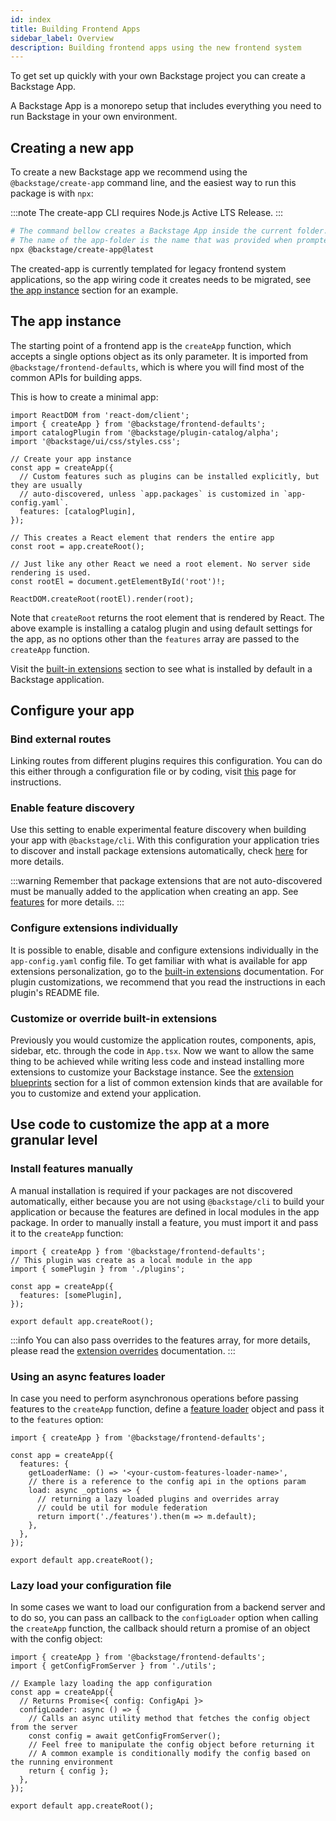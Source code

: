 ```yaml
---
id: index
title: Building Frontend Apps
sidebar_label: Overview
description: Building frontend apps using the new frontend system
---
```


To get set up quickly with your own Backstage project you can create a Backstage App.

A Backstage App is a monorepo setup that includes everything you need to run Backstage in your own environment.

## Creating a new app

To create a new Backstage app we recommend using the `@backstage/create-app` command line, and the easiest way to run this package is with `npx`:

:::note
The create-app CLI requires Node.js Active LTS Release.
:::

```sh
# The command bellow creates a Backstage App inside the current folder.
# The name of the app-folder is the name that was provided when prompted.
npx @backstage/create-app@latest
```

The created-app is currently templated for legacy frontend system applications, so the app wiring code it creates needs to be migrated, see [the app instance](#the-app-instance) section for an example.

## The app instance

The starting point of a frontend app is the `createApp` function, which accepts a single options object as its only parameter. It is imported from `@backstage/frontend-defaults`, which is where you will find most of the common APIs for building apps.

This is how to create a minimal app:

```tsx title="in src/index.ts"
import ReactDOM from 'react-dom/client';
import { createApp } from '@backstage/frontend-defaults';
import catalogPlugin from '@backstage/plugin-catalog/alpha';
import '@backstage/ui/css/styles.css';

// Create your app instance
const app = createApp({
  // Custom features such as plugins can be installed explicitly, but they are usually
  // auto-discovered, unless `app.packages` is customized in `app-config.yaml`.
  features: [catalogPlugin],
});

// This creates a React element that renders the entire app
const root = app.createRoot();

// Just like any other React we need a root element. No server side rendering is used.
const rootEl = document.getElementById('root')!;

ReactDOM.createRoot(rootEl).render(root);
```

Note that `createRoot` returns the root element that is rendered by React. The above example is installing a catalog plugin and using default settings for the app, as no options other than the `features` array are passed to the `createApp` function.

Visit the [built-in extensions](#customize-or-override-built-in-extensions) section to see what is installed by default in a Backstage application.

## Configure your app

### Bind external routes

Linking routes from different plugins requires this configuration. You can do this either through a configuration file or by coding, visit [this](https://backstage.io/docs/frontend-system/architecture/routes#binding-external-route-references) page for instructions.

### Enable feature discovery

Use this setting to enable experimental feature discovery when building your app with `@backstage/cli`. With this configuration your application tries to discover and install package extensions automatically, check [here](../architecture/10-app.md#feature-discovery) for more details.

:::warning
Remember that package extensions that are not auto-discovered must be manually added to the application when creating an app. See [features](#install-features-manually) for more details.
:::

### Configure extensions individually

It is possible to enable, disable and configure extensions individually in the `app-config.yaml` config file. To get familiar with what is available for app extensions personalization, go to the [built-in extensions](./03-built-in-extensions.md) documentation. For plugin customizations, we recommend that you read the instructions in each plugin's README file.

### Customize or override built-in extensions

Previously you would customize the application routes, components, apis, sidebar, etc. through the code in `App.tsx`. Now we want to allow the same thing to be achieved while writing less code and instead installing more extensions to customize your Backstage instance. See the [extension blueprints](../building-plugins/03-common-extension-blueprints.md) section for a list of common extension kinds that are available for you to customize and extend your application.

## Use code to customize the app at a more granular level

### Install features manually

A manual installation is required if your packages are not discovered automatically, either because you are not using `@backstage/cli` to build your application or because the features are defined in local modules in the app package. In order to manually install a feature, you must import it and pass it to the `createApp` function:

```tsx title="packages/app/src/App.tsx"
import { createApp } from '@backstage/frontend-defaults';
// This plugin was create as a local module in the app
import { somePlugin } from './plugins';

const app = createApp({
  features: [somePlugin],
});

export default app.createRoot();
```

:::info
You can also pass overrides to the features array, for more details, please read the [extension overrides](../architecture/25-extension-overrides.md) documentation.
:::

### Using an async features loader

In case you need to perform asynchronous operations before passing features to the `createApp` function, define a [feature loader](https://backstage.io/docs/reference/frontend-defaults.createappfeatureloader/) object and pass it to the `features` option:

```tsx title="packages/app/src/App.tsx"
import { createApp } from '@backstage/frontend-defaults';

const app = createApp({
  features: {
    getLoaderName: () => '<your-custom-features-loader-name>',
    // there is a reference to the config api in the options param
    load: async _options => {
      // returning a lazy loaded plugins and overrides array
      // could be util for module federation
      return import('./features').then(m => m.default);
    },
  },
});

export default app.createRoot();
```

### Lazy load your configuration file

In some cases we want to load our configuration from a backend server and to do so, you can pass an callback to the `configLoader` option when calling the `createApp` function, the callback should return a promise of an object with the config object:

```tsx title="packages/app/src/App.tsx"
import { createApp } from '@backstage/frontend-defaults';
import { getConfigFromServer } from './utils';

// Example lazy loading the app configuration
const app = createApp({
  // Returns Promise<{ config: ConfigApi }>
  configLoader: async () => {
    // Calls an async utility method that fetches the config object from the server
    const config = await getConfigFromServer();
    // Feel free to manipulate the config object before returning it
    // A common example is conditionally modify the config based on the running environment
    return { config };
  },
});

export default app.createRoot();
```
